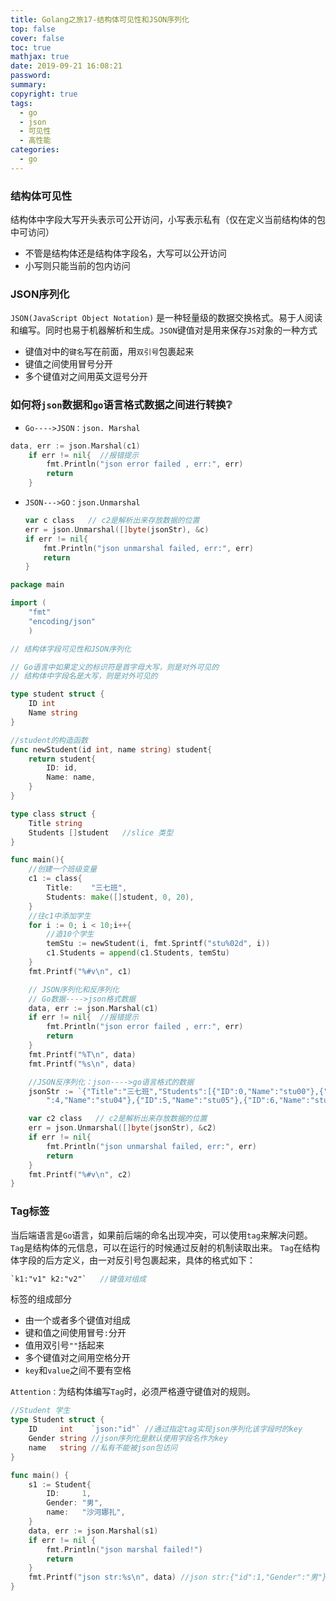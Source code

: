 ```yaml
---
title: Golang之旅17-结构体可见性和JSON序列化
top: false
cover: false
toc: true
mathjax: true
date: 2019-09-21 16:08:21
password:
summary:
copyright: true
tags:
  - go
  - json
  - 可见性
  - 高性能
categories:
  - go
---
```


### 结构体可见性

结构体中字段大写开头表示可公开访问，小写表示私有（仅在定义当前结构体的包中可访问）

- 不管是结构体还是结构体字段名，大写可以公开访问
- 小写则只能当前的包内访问



### JSON序列化

`JSON(JavaScript Object Notation)` 是一种轻量级的数据交换格式。易于人阅读和编写。同时也易于机器解析和生成。`JSON`键值对是用来保存`JS`对象的一种方式

- 键值对中的`键名`写在前面，用`双引号`包裹起来
- 键值之间使用冒号分开
- 多个键值对之间用英文逗号分开

<!-- MORE -->

### 如何将`json`数据和`go`语言格式数据之间进行转换:grey_question:

- `Go---->JSON：json. Marshal`

```go
data, err := json.Marshal(c1)
	if err != nil{  //报错提示
		fmt.Println("json error failed , err:", err)
		return
	}
```



- `JSON--->GO：json.Unmarshal`

  ```go
  var c class   // c2是解析出来存放数据的位置
  err = json.Unmarshal([]byte(jsonStr), &c)
  if err != nil{
      fmt.Println("json unmarshal failed, err:", err)
      return
  }
  ```

  

  

```go
package main

import (
	"fmt"
	"encoding/json"
	)

// 结构体字段可见性和JSON序列化

// Go语言中如果定义的标识符是首字母大写，则是对外可见的
// 结构体中字段名是大写，则是对外可见的

type student struct {
	ID int
	Name string
}

//student的构造函数
func newStudent(id int, name string) student{
	return student{
		ID: id,
		Name: name,
	}
}

type class struct {
	Title string
	Students []student   //slice 类型
}

func main(){
	//创建一个班级变量
	c1 := class{
		Title:    "三七班",
		Students: make([]student, 0, 20),
	}
	//往c1中添加学生
	for i := 0; i < 10;i++{
		//造10个学生
		temStu := newStudent(i, fmt.Sprintf("stu%02d", i))
		c1.Students = append(c1.Students, temStu)
	}
	fmt.Printf("%#v\n", c1)

	// JSON序列化和反序列化
	// Go数据---->json格式数据
	data, err := json.Marshal(c1)
	if err != nil{  //报错提示
		fmt.Println("json error failed , err:", err)
		return
	}
	fmt.Printf("%T\n", data)
	fmt.Printf("%s\n", data)

	//JSON反序列化：json---->go语言格式的数据
	jsonStr := `{"Title":"三七班","Students":[{"ID":0,"Name":"stu00"},{"ID":1,"Name":"stu01"},{"ID":2,"Name":"stu02"},{"ID":3,"Name":"stu03"},{"ID
		":4,"Name":"stu04"},{"ID":5,"Name":"stu05"},{"ID":6,"Name":"stu06"}]}`

	var c2 class   // c2是解析出来存放数据的位置
	err = json.Unmarshal([]byte(jsonStr), &c2)
	if err != nil{
		fmt.Println("json unmarshal failed, err:", err)
		return
	}
	fmt.Printf("%#v\n", c2)
}
```



### Tag标签

当后端语言是`Go`语言，如果前后端的命名出现冲突，可以使用`tag`来解决问题。`Tag`是结构体的元信息，可以在运行的时候通过反射的机制读取出来。 `Tag`在结构体字段的后方定义，由一对反引号包裹起来，具体的格式如下：

```p
`k1:"v1" k2:"v2"`   //键值对组成
```

标签的组成部分

- 由一个或者多个键值对组成
- 键和值之间使用冒号`:`分开
- 值用双引号`""`括起来
- 多个键值对之间用空格分开
- `key`和`value`之间不要有空格

`Attention：`为结构体编写`Tag`时，必须严格遵守键值对的规则。

```go
//Student 学生
type Student struct {
	ID     int    `json:"id"` //通过指定tag实现json序列化该字段时的key
	Gender string //json序列化是默认使用字段名作为key
	name   string //私有不能被json包访问
}

func main() {
	s1 := Student{
		ID:     1,
		Gender: "男",
		name:   "沙河娜扎",
	}
	data, err := json.Marshal(s1)
	if err != nil {
		fmt.Println("json marshal failed!")
		return
	}
	fmt.Printf("json str:%s\n", data) //json str:{"id":1,"Gender":"男"}
}
```

